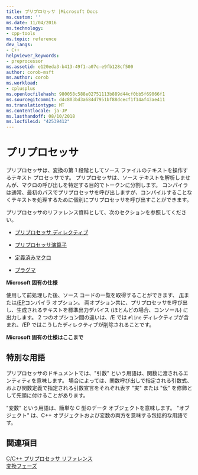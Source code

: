 ```yaml
---
title: プリプロセッサ |Microsoft Docs
ms.custom: ''
ms.date: 11/04/2016
ms.technology:
- cpp-tools
ms.topic: reference
dev_langs:
- C++
helpviewer_keywords:
- preprocessor
ms.assetid: e120eda3-b413-49f1-a07c-e9fb128cf500
author: corob-msft
ms.author: corob
ms.workload:
- cplusplus
ms.openlocfilehash: 980058c588e02751113b889d44cf0bb5f69066f1
ms.sourcegitcommit: d4c803bd3a684d7951bf88dcecf1f14af43ae411
ms.translationtype: MT
ms.contentlocale: ja-JP
ms.lasthandoff: 08/10/2018
ms.locfileid: "42539412"
---
```

# <a name="preprocessor"></a>プリプロセッサ
プリプロセッサは、変換の第 1 段階としてソース ファイルのテキストを操作するテキスト プロセッサです。 プリプロセッサは、ソース テキストを解析しませんが、マクロの呼び出しを特定する目的でトークンに分割します。 コンパイラは通常、最初のパスでプリプロセッサを呼び出しますが、コンパイルすることなくテキストを処理するために個別にプリプロセッサを呼び出すことができます。  
  
プリプロセッサのリファレンス資料として、次のセクションを参照してください。  
  
- [プリプロセッサ ディレクティブ](../preprocessor/preprocessor-directives.md)  
  
- [プリプロセッサ演算子](../preprocessor/preprocessor-operators.md)  
  
- [定義済みマクロ](../preprocessor/predefined-macros.md)  
  
- [プラグマ](../preprocessor/pragma-directives-and-the-pragma-keyword.md)  
  
**Microsoft 固有の仕様**  
  
使用して前処理した後、ソース コードの一覧を取得することができます、 [/E](../build/reference/e-preprocess-to-stdout.md)または[/EP](../build/reference/ep-preprocess-to-stdout-without-hash-line-directives.md)コンパイラ オプション。 両オプション共に、プリプロセッサを呼び出し、生成されるテキストを標準出力デバイス (ほとんどの場合、コンソール) に出力します。 2 つのオプション間の違いは、/E では `#line` ディレクティブが含まれ、/EP ではこうしたディレクティブが削除されることです。  
  
**Microsoft 固有の仕様はここまで**  
  
##  <a name="_predir_special_terminology"></a> 特別な用語  

プリプロセッサのドキュメントでは、"引数" という用語は、関数に渡されるエンティティを意味します。 場合によっては、関数呼び出しで指定される引数式、および関数定義で指定される引数宣言をそれぞれ表す "実" または "仮" を修飾として先頭に付けることがあります。  
  
"変数" という用語は、簡単な C 型のデータ オブジェクトを意味します。 "オブジェクト" は、C++ オブジェクトおよび変数の両方を意味する包括的な用語です。  
  
## <a name="see-also"></a>関連項目  
 
[C/C++ プリプロセッサ リファレンス](../preprocessor/c-cpp-preprocessor-reference.md)   
[変換フェーズ](../preprocessor/phases-of-translation.md)